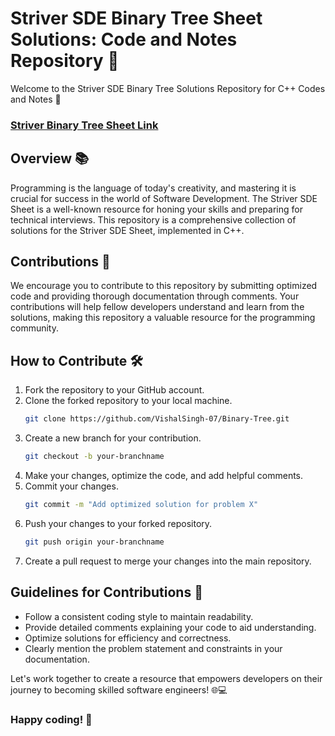 # Striver SDE Binary Tree Sheet Solutions: Code and Notes Repository 🚀

Welcome to the Striver SDE Binary Tree Solutions Repository for C++ Codes and Notes 🚀 


### **[Striver Binary Tree Sheet Link](https://takeuforward.org/strivers-a2z-dsa-course/strivers-a2z-dsa-course-sheet-2/)**


## Overview 📚

Programming is the language of today's creativity, and mastering it is crucial for success in the world of Software Development. The Striver SDE Sheet is a well-known resource for honing your skills and preparing for technical interviews. This repository is a comprehensive collection of solutions for the Striver SDE Sheet, implemented in C++.

## Contributions 🤝

We encourage you to contribute to this repository by submitting optimized code and providing thorough documentation through comments. Your contributions will help fellow developers understand and learn from the solutions, making this repository a valuable resource for the programming community.

## How to Contribute 🛠️

1. Fork the repository to your GitHub account.
2. Clone the forked repository to your local machine.
   ```bash
   git clone https://github.com/VishalSingh-07/Binary-Tree.git
   ```
3. Create a new branch for your contribution.
   ```bash
   git checkout -b your-branchname
   ```
4. Make your changes, optimize the code, and add helpful comments.
5. Commit your changes.
   ```bash
   git commit -m "Add optimized solution for problem X"
   ```
6. Push your changes to your forked repository.
   ```bash
   git push origin your-branchname
   ```
7. Create a pull request to merge your changes into the main repository.

## Guidelines for Contributions 📝

- Follow a consistent coding style to maintain readability.
- Provide detailed comments explaining your code to aid understanding.
- Optimize solutions for efficiency and correctness.
- Clearly mention the problem statement and constraints in your documentation.

Let's work together to create a resource that empowers developers on their journey to becoming skilled software engineers! 🌐💻

### Happy coding! 🚀